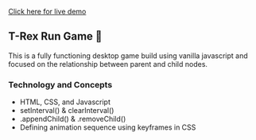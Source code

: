 <p>
  <a target="_blank" rel="noopener noreferrer" href="https://beamish-gaufre-6787d4.netlify.app/">Click here for live demo</a>
</p>                                                                                             
 <h2>T-Rex Run Game 🦖</h2>
 <p> This is a fully functioning desktop game build using vanilla javascript and focused on the relationship between parent and child nodes.</p>
 <h3> Technology and Concepts</h3>
 <ul>
  <li>HTML, CSS, and Javascript</li>
  <li>setInterval() & clearInterval()</li>
  <li>.appendChild() & .removeChild()</li>
  <li>Defining animation sequence using keyframes in CSS</li>
  </ul>
  
